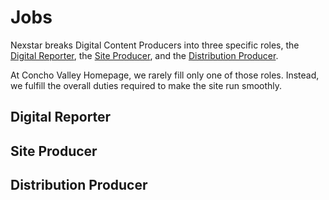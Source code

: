 # Jobs

Nexstar breaks Digital Content Producers into three specific roles, the
[Digital Reporter](/docs/jobs/digitalreporter), the
[Site Producer](/docs/jobs/siteproducer), and the
[Distribution Producer](/docs/jobs/distroproducer).

At Concho Valley Homepage, we rarely fill only one of those roles. Instead, we
fulfill the overall duties required to make the site run smoothly.

## Digital Reporter

## Site Producer

## Distribution Producer
